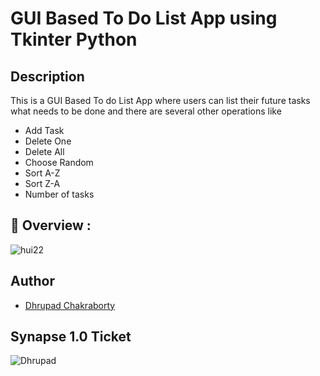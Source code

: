 # GUI Based To Do List App using Tkinter Python

## Description

This is a GUI Based To do List App where users can list their future tasks what needs to be done and there are several other operations like

- Add Task
- Delete One
- Delete All
- Choose Random
- Sort A-Z
- Sort Z-A
- Number of tasks

## 🔮 Overview :

![hui22](https://user-images.githubusercontent.com/91726340/215090699-5aacc406-af0d-465d-9dfc-3843677ea5da.gif)

## Author

* [Dhrupad Chakraborty](https://github.com/dhrupad17)

## Synapse 1.0 Ticket

![Dhrupad](https://user-images.githubusercontent.com/91726340/211203653-48a1b4d7-c88e-4090-a59d-fd7e59dbe98d.png)
